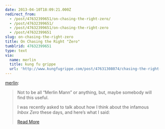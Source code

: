 ```yaml
---
date: 2013-04-10T18:09:21.000Z
redirect_from:
  - /post/47632399651/on-chasing-the-right-zero/
  - /post/47632399651/
  - /post/47632399651/on-chasing-the-right-zero
  - /post/47632399651
slug: on-chasing-the-right-zero
title: On Chasing the Right "Zero"
tumblrid: 47632399651
type: text
via:
  name: merlin
  title: kung fu grippe
  url: 'http://www.kungfugrippe.com/post/47631308074/chasing-the-right-zero'
---
```

<p><a href="http://www.kungfugrippe.com/post/47631308074/chasing-the-right-zero" class="tumblr_blog">merlin</a>:</p>

<blockquote>
<p>Not to be all “Merlin Mann” or anything, but, maybe somebody will find this useful.</p>

<p>I was recently asked to talk about how I think about the infamous <em>Inbox Zero</em> these days, and here’s what I said:</p>

<p><a href="http://www.kungfugrippe.com/post/47631308074/chasing-the-right-zero">Read More</a></p></blockquote>
